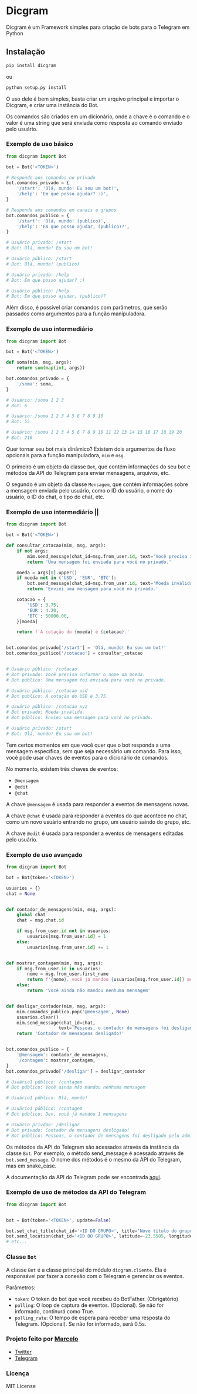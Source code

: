 # Dicgram

Dicgram é um Framework simples para criação de bots para o Telegram em Python

## Instalação

```bash
pip install dicgram
```
ou
```bash
python setup.py install
```

O uso dele é bem simples, basta criar um arquivo principal e importar o Dicgram, e criar uma instância do Bot.

Os comandos são criados em um dicionário, onde a chave é o comando e o valor é uma string 
que será enviada como resposta ao comando enviado pelo usuário.

### Exemplo de uso básico

```python
from dicgram import Bot

bot = Bot('<TOKEN>')

# Responde aos comandos no privado
bot.comandos_privado = {
    '/start': 'Olá, mundo! Eu sou um bot!',
    '/help': 'Em que posso ajudar? :)',
}

# Responde aos comandos em canais e grupos
bot.comandos_publico = {
    '/start': 'Olá, mundo! (publico)',
    '/help': 'Em que posso ajudar, (publico)?',
}

# Usuário privado: /start
# Bot: Olá, mundo! Eu sou um bot!

# Usuário público: /start
# Bot: Olá, mundo! (publico)

# Usuário privado: /help
# Bot: Em que posso ajudar? :)

# Usuário público: /help
# Bot: Em que posso ajudar, (publico)?
````

Além disso, é possível criar comandos com parâmetros, que serão passados como argumentos para a função manipuladora.

### Exemplo de uso intermediário

```python
from dicgram import Bot

bot = Bot('<TOKEN>')

def soma(mim, msg, args):
    return sum(map(int, args))

bot.comandos_privado = {
    '/soma': soma,
}

# Usuário: /soma 1 2 3
# Bot: 6

# Usuário: /soma 1 2 3 4 5 6 7 8 9 10
# Bot: 55

# Usuário: /soma 1 2 3 4 5 6 7 8 9 10 11 12 13 14 15 16 17 18 19 20
# Bot: 210
```

Quer tornar seu bot mais dinâmico? Existem dois argumentos de fluxo opcionais para a função manipuladora, `mim` e `msg`.

O primeiro é um objeto da classe `Bot`, que contém informações do seu bot e métodos da API do Telegram para enviar mensagens, arquivos, etc.

O segundo é um objeto da classe `Mensagem`, que contém informações sobre a mensagem enviada pelo usuário,
como o ID do usuário, o nome do usuário, o ID do chat, o tipo do chat, etc. 


### Exemplo de uso intermediário ||

```python
from dicgram import Bot

bot = Bot('<TOKEN>')

def consultar_cotacao(mim, msg, args):
    if not args:
        mim.send_message(chat_id=msg.from_user.id, text='Você precisa informar o nome da moeda.')
        return 'Uma mensagem foi enviada para você no privado.'

    moeda = args[0].upper()
    if moeda not in ('USD', 'EUR', 'BTC'):
        bot.send_message(chat_id=msg.from_user.id, text='Moeda inválida.')
        return 'Enviei uma mensagem para você no privado.'

    cotacao = {
        'USD': 3.75,
        'EUR': 4.20,
        'BTC': 50000.00,
    }[moeda]

    return f'A cotação do {moeda} é {cotacao}.'


bot.comandos_privado['/start'] = 'Olá, mundo! Eu sou um bot!'
bot.comandos_publico['/cotacao'] = consultar_cotacao


# Usuário público: /cotacao
# Bot privado: Você precisa informar o nome da moeda.
# Bot público: Uma mensagem foi enviada para você no privado.

# Usuário público: /cotacao usd
# Bot publico: A cotação do USD é 3.75.

# Usuário público: /cotacao xyz
# Bot privado: Moeda inválida.
# Bot público: Enviei uma mensagem para você no privado.

# Usuário privado: /start
# Bot: Olá, mundo! Eu sou um bot!
```

Tem certos momentos em que você quer que o bot responda a uma mensagem específica, sem que seja necessário um comando.
Para isso, você pode usar chaves de eventos para o dicionário de comandos.

No momento, existem três chaves de eventos: 

 - `@mensagem`
 - `@edit`
 - `@chat`

A chave `@mensagem` é usada para responder a eventos de mensagens novas.

A chave `@chat` é usada para responder a eventos do 
que acontece no chat, como um novo usuário entrando no grupo, um usuário saindo do grupo, etc. 

A chave `@edit` é usada para 
responder a eventos de mensagens editadas pelo usuário.

### Exemplo de uso avançado

```python
from dicgram import Bot

bot = Bot(token='<TOKEN>')

usuarios = {}
chat = None


def contador_de_mensagens(mim, msg, args):
    global chat
    chat = msg.chat.id

    if msg.from_user.id not in usuarios:
        usuarios[msg.from_user.id] = 1
    else:
        usuarios[msg.from_user.id] += 1


def mostrar_contagem(mim, msg, args):
    if msg.from_user.id in usuarios:
        nome = msg.from_user.first_name
        return f'{nome}, você já mandou {usuarios[msg.from_user.id]} mensagens'
    else:
        return 'Você ainda não mandou nenhuma mensagem'


def desligar_contador(mim, msg, args):
    mim.comandos_publico.pop('@mensagem', None)
    usuarios.clear()
    mim.send_message(chat_id=chat,
                    text='Pessoas, o contador de mensagens foi desligado pelo admin')
    return 'Contador de mensagens desligado!'


bot.comandos_publico = {
    '@mensagem': contador_de_mensagens,
    '/contagem': mostrar_contagem,
}
bot.comandos_privado['/desligar'] = desligar_contador

# Usuário1 público: /contagem
# Bot público: Você ainda não mandou nenhuma mensagem

# Usuário1 público: Olá, mundo!

# Usuário1 público: /contagem
# Bot público: Dev, você já mandou 1 mensagens

# Usuário privdao: /desligar
# Bot privado: Contador de mensagens desligado!
# Bot público: Pessoas, o contador de mensagens foi desligado pelo admin
```

Os métodos da API do Telegram são acessados através da instância da classe `Bot`.
Por exemplo, o método send_message é acessado através de `bot.send_message`.
O nome dos métodos é o mesmo da API do Telegram, mas em snake_case.

A documentação da API do Telegram pode ser encontrada [aqui](https://core.telegram.org/bots/api#available-methods).

### Exemplo de uso de métodos da API do Telegram

```python
from dicgram import Bot


bot = Bot(token='<TOKEN>', update=False)

bot.set_chat_title(chat_id='<ID DO GRUPO>', title='Novo título do grupo')
bot.send_location(chat_id='<ID DO GRUPO>', latitude=-23.5505, longitude=-46.6333)
# etc...
```

### Classe `Bot`

A classe `Bot` é a classe principal do módulo `dicgram.cliente`.
Ela é responsável por fazer a conexão com o Telegram e gerenciar os eventos.

Parâmetros:

* `token`: O token do bot que você recebeu do BotFather. (Obrigatório)
* `polling`: O loop de captura de eventos. (Opcional). Se não for informado, continurá como True.
* `polling_rate`: O tempo de espera para receber uma resposta do Telegram. (Opcional). Se não for informado, será 0.5s.


### Projeto feito por [Marcelo](https://github.com/marcellobatiista)

* [Twitter](https://twitter.com/marcellobatiist)
* [Telegram](https://t.me/@SP4CNE)

### Licença

MIT License

